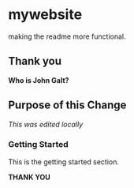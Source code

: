 # mywebsite
making the readme more functional. 

## Thank you

__Who is John Galt?__

## Purpose of this Change

*This was edited locally*

### Getting Started

This is the getting started section. 

__THANK YOU__
